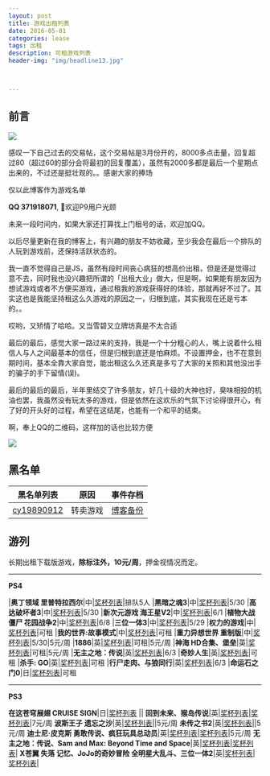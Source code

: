 ```yaml
---
layout: post
title: 游戏出租列表
date: 2016-05-01
categories: lease
tags: 出租
description: 可租游戏列表
header-img: "img/headline13.jpg"



---
```





## 前言

![](http://7xlzhh.com1.z0.glb.clouddn.com/%E5%B1%8F%E5%B9%95%E5%BF%AB%E7%85%A7%202016-05-18%2023.26.44.png)

感叹一下自己过去的交易帖，这个交易帖是3月份开的，8000多点击量，回复超过80（超过60的部分会将最初的回复覆盖），虽然有2000多都是最后一个星期点出来的，不过还是挺壮观的。。感谢大家的捧场

仅以此博客作为游戏名单

**QQ 371918071**, 欢迎P9用户光顾

未来一段时间内，如果大家还打算找上门租号的话，欢迎加QQ。

以后尽量更新在我的博客上，有兴趣的朋友不妨收藏，至少我会在最后一个排队的人玩到游戏前，还保持活跃状态的。

我一直不觉得自己是JS，虽然有段时间丧心病狂的想高价出租，但是还是觉得过意不去，同时我也没兴趣把所谓的「出租大业」做大，但是啊，如果能有朋友因为想试游戏或者不方便买游戏，通过租我的游戏获得好的体验，那就再好不过了。其实这也是我能坚持租这么久游戏的原因之一，归根到底，其实我现在还是亏本的。。

哎哟，又矫情了哈哈。又当雪碧又立牌坊真是不太合适

最后的最后，感觉大家一路过来的支持，我是一个十分粗心的人，嘴上说着什么相信人与人之间最基本的信任，但是归根到底还是怕麻烦。不设置押金，也不在意到期时间，基本全靠大家自觉，能出租这么久还真是多亏了大家的关照和其他没出手的骗子的手下留情(误)。

最后的最后的最后，半年里结交了许多朋友，好几十级的大神也好，臭味相投的机油也罢，我虽然没有玩太多的游戏，但是依然在这欢乐的气氛下讨论得很开心，有了好的开头好的过程，希望在这结尾，也能有一个和平的结束。


啊，奉上QQ的二维码，这样加的话也比较方便

![](http://7xlzhh.com1.z0.glb.clouddn.com/%E9%BB%91%E5%90%8D%E5%8D%95v1IMG_1292.JPG)


## 黑名单

黑名单列表|原因|事件存档
----|----|----
[cy19890912](http://d7vg.com/psnid/cy19890912)|转卖游戏|[博客备份](http://sinhya.com/lease/2016/04/26/Blacklist-v1/)

## 游列

长期出租下载版游戏，**除标注外，10元/周**，押金视情况而定。

---


**PS4**

|**奥丁领域 里普特拉西尔**|中|[奖杯列表](http://d7vg.com/psngame/7394)|排队5人
|**黑暗之魂3**|中|[奖杯列表](http://d7vg.com/psngame/7897)|5/30
|**高达破坏者3**|中|[奖杯列表](http://d7vg.com/psngame/9890)|5/30
|**新次元游戏 海王星V2**|中|[奖杯列表](http://d7vg.com/psngame/9579)|6/1
|**植物大战僵尸 花园战争2**|中|[奖杯列表](http://d7vg.com/psngame/8488)|6/8
|**三位一体3**|中|[奖杯列表](http://d7vg.com/psngame/9430)|5/29
|**权力的游戏**|中|[奖杯列表](http://d7vg.com/psngame/7882)|可租
|**我的世界:故事模式**|中|[奖杯列表](http://d7vg.com/psngame/8964)|可租
|**重力异想世界 重制版**|中|[奖杯列表](http://d7vg.com/psngame/7915)|5/30|5元/周
|**1886**|英|[奖杯列表](http://d7vg.com/psngame/6616)|可租|5元/周
|**神海 HD合集、堡垒**|英|[奖杯列表](http://d7vg.com/psngame/8609)|可租|5元/周
|**无主之地：传说**|英|[奖杯列表](http://d7vg.com/psngame/7228)|6/3
|**奇妙人生**|英|[奖杯列表](http://d7vg.com/psngame/7875)|可租
|**杀手: GO**|英|[奖杯列表](http://d7vg.com/psngame/10328)|可租
|**行尸走肉、与狼同行**|英|[奖杯列表](http://d7vg.com/psngame/7242)|6/3
|**命运石之门0**|日|[奖杯列表](http://d7vg.com/psngame/9217)|可租

---

**PS3**

**在这苍穹展翅 CRUISE SIGN**|日|[奖杯列表](http://d7vg.com/psngame/7214) ||
**回到未来、猴岛传说**|英|[奖杯列表](http://d7vg.com/psngame/2751)|[奖杯列表](http://d7vg.com/psngame/1327)|7元/周
**波斯王子 遗忘之沙**|英|[奖杯列表](http://d7vg.com/psngame/1112)||5元/周
**未传之书2**|英|[奖杯列表](http://d7vg.com/psngame/8827)||5元/周
**迪士尼·皮克斯 勇敢传说、疯狂玩具总动员**|英|[奖杯列表](http://d7vg.com/psngame/3056)|[奖杯列表](http://d7vg.com/psngame/3780)|5元/周
**无主之地：传说、Sam and Max: Beyond Time and Space**|英|[奖杯列表](http://d7vg.com/psngame/6140)|[奖杯列表](http://d7vg.com/psngame/2048)|
**X苍翼 失落 记忆、JoJo的奇妙冒险 全明星大乱斗、三位一体2**|英|[奖杯列表](http://d7vg.com/psngame/8253)|[奖杯列表](http://d7vg.com/psngame/2044)|


